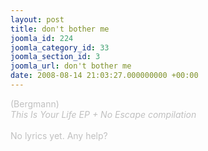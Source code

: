 ```yaml
---
layout: post
title: don't bother me
joomla_id: 224
joomla_category_id: 33
joomla_section_id: 3
joomla_url: don't bother me
date: 2008-08-14 21:03:27.000000000 +00:00
---
```

<span style="color: #c0c0c0" class="Apple-style-span">(Bergmann)<br />
<i>This Is Your Life EP + No Escape compilation</i><br />
<br />
No lyrics yet. Any help?</span>
